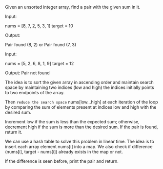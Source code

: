 Given an unsorted integer array, find a pair with the given sum in it.

Input:
 
nums = [8, 7, 2, 5, 3, 1]
target = 10
 
Output:
 
Pair found (8, 2)
or
Pair found (7, 3)
 
 
Input:
 
nums = [5, 2, 6, 8, 1, 9]
target = 12
 
Output: Pair not found

The idea is to sort the given array in ascending order and maintain search space by maintaining two indices (low and high)
the indices initially points to two endpoints of the array.

Then `reduce the search space` nums[low…high] at each iteration of the loop by comparing the sum of elements present at indices
low and high with the desired sum.

Increment low if the sum is less than the expected sum; otherwise, decrement high if the
sum is more than the desired sum. If the pair is found, return it.

We can use a hash table to solve this problem in linear time.
The idea is to insert each array element nums[i] into a map.
We also check if difference (nums[i], target - nums[i]) already exists in the map or not.

If the difference is seen before, print the pair and return.


